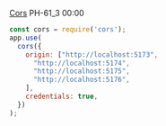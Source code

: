 
[Cors](https://www.npmjs.com/package/cors) PH-61_3 00:00

```js
const cors = require('cors');
app.use(
  cors({
    origin: ["http://localhost:5173",
      "http://localhost:5174",
      "http://localhost:5175",
      "http://localhost:5176",
    ],
    credentials: true,
  })
);
```